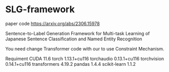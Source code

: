 # SLG-framework
paper code
https://arxiv.org/abs/2306.15978

Sentence-to-Label Generation Framework for Multi-task Learning of Japanese Sentence Classification and Named Entity Recognition


You need change Transformer code with our to use Constraint Mechanism.

Requiment
CUDA 11.6
torch              1.13.1+cu116
torchaudio         0.13.1+cu116
torchvision        0.14.1+cu116
transformers       4.19.2
pandas             1.4.4
scikit-learn       1.1.2
